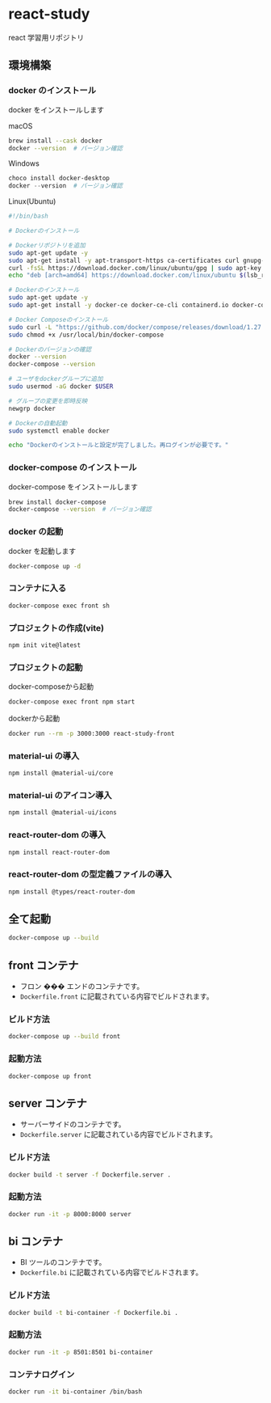 # react-study

react 学習用リポジトリ

## 環境構築

### docker のインストール

docker をインストールします

<detail>
<summary>macOS</summary>

```zsh
brew install --cask docker
docker --version  # バージョン確認
```

</detail>

<detail>
<summary>Windows</summary>

```powershell
choco install docker-desktop
docker --version  # バージョン確認
```

</detail>

<detail>
<summary>Linux(Ubuntu)</summary>

```bash
#!/bin/bash

# Dockerのインストール

# Dockerリポジトリを追加
sudo apt-get update -y
sudo apt-get install -y apt-transport-https ca-certificates curl gnupg-agent software-properties-common
curl -fsSL https://download.docker.com/linux/ubuntu/gpg | sudo apt-key add -
echo "deb [arch=amd64] https://download.docker.com/linux/ubuntu $(lsb_release -cs) stable" | sudo tee /etc/apt/sources.list.d/docker.list > /dev/null

# Dockerのインストール
sudo apt-get update -y
sudo apt-get install -y docker-ce docker-ce-cli containerd.io docker-compose-plugin

# Docker Composeのインストール
sudo curl -L "https://github.com/docker/compose/releases/download/1.27.4/docker-compose-$(uname -s)-$(uname -m)" -o /usr/local/bin/docker-compose
sudo chmod +x /usr/local/bin/docker-compose

# Dockerのバージョンの確認
docker --version
docker-compose --version

# ユーザをdockerグループに追加
sudo usermod -aG docker $USER

# グループの変更を即時反映
newgrp docker

# Dockerの自動起動
sudo systemctl enable docker

echo "Dockerのインストールと設定が完了しました。再ログインが必要です。"
```

</detail>

### docker-compose のインストール

docker-compose をインストールします

```zsh
brew install docker-compose
docker-compose --version  # バージョン確認
```

### docker の起動

docker を起動します

```zsh
docker-compose up -d
```

### コンテナに入る

```zsh
docker-compose exec front sh
```

### プロジェクトの作成(vite)

```zsh
npm init vite@latest
```

### プロジェクトの起動

<detail>
<summary>docker-composeから起動</summary>

```zsh
docker-compose exec front npm start
```

</detail>

<detail>
<summary>dockerから起動</summary>

```zsh
docker run --rm -p 3000:3000 react-study-front
```

### material-ui の導入

```zsh
npm install @material-ui/core
```

### material-ui のアイコン導入

```zsh
npm install @material-ui/icons
```

### react-router-dom の導入

```zsh
npm install react-router-dom
```

### react-router-dom の型定義ファイルの導入

```zsh
npm install @types/react-router-dom
```

## 全て起動

```zsh
docker-compose up --build
```

## front コンテナ

- フロン ��� エンドのコンテナです。
- `Dockerfile.front` に記載されている内容でビルドされます。

### ビルド方法

```bash
docker-compose up --build front
```

### 起動方法

```bash
docker-compose up front
```

## server コンテナ

- サーバーサイドのコンテナです。
- `Dockerfile.server` に記載されている内容でビルドされます。

### ビルド方法

```bash
docker build -t server -f Dockerfile.server .
```

### 起動方法

```bash
docker run -it -p 8000:8000 server
```

## bi コンテナ

- BI ツールのコンテナです。
- `Dockerfile.bi` に記載されている内容でビルドされます。

### ビルド方法

```bash
docker build -t bi-container -f Dockerfile.bi .
```

### 起動方法

```bash
docker run -it -p 8501:8501 bi-container
```

### コンテナログイン

```bash
docker run -it bi-container /bin/bash
```
